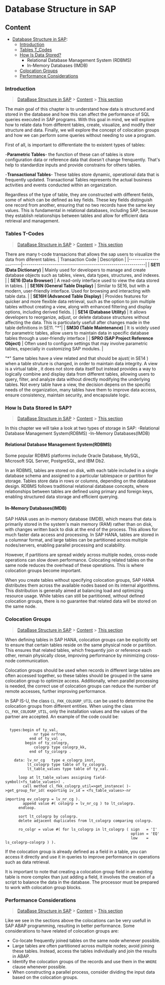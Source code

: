# Database Structure in SAP

## Content

-  [Database Structure in SAP](DataBase_Structure.md):
    - [Introduction](#Introduction)
    - [Tables T_Codes](#t-codes)
    - [How Is Data Stored?](#hana)
      - Relational Database Management System (RDBMS)
      - In-Memory Databases (IMDB)
    - [Colocation Groups](#cc)
    - [Performance Considerations](#performance)
 

### Introduction

> [DataBase Structure in SAP](#Data_Structure) > [Content](#Content) > [This section](#Introduction)

The main goal of this chapter is to understand how data is structured and stored in the database and how this can affect the performance of SQL queries executed in SAP programs. With this goal in mind, we will explore how to relate data from different tables, create, visualize, and modify their structure and data. Finally, we will explore the concept of colocation groups and how we can perform some queries without needing to use a program.

First of all, is important to differentiate the to existent types of tables:

-**Parametric Tables**- the function of these can of tables is store configuration data or reference data that doesn't change frenquently. That's help to standardize inputs and provide constrains for others tables. 

-**Transactional Tables**- These tables store dynamic, operational data that is frequently updated. Transactional Tables represents the actual business activities and events conducted within an organization.

Regardless of the type of table, they are constructed with different fields, some of which can be defined as key fields. These key fields distinguish one record from another, ensuring that no two records have the same key values. This is fundamental in relational databases, including SAP, because they establish relationships between tables and allow for efficient data retrieval and management.

### Tables T-Codes

> [DataBase Structure in SAP](#Data_Structure) > [Content](#Content) > [This section](#t-codes)

There are many t-code transacions that allows the sap users to visualize the data from diferent tables. 
| Transaction Code      | Description       |
|-----------------------|--------------------------------------------------------------|
| **SE11 (Data Dictionary)**  | Mainly used for developers to manage and create database objects such as tables, views, data types, structures, and indexes.                    |
| **SE16 (Data Browser)**     | A read-only interface used to view the data stored in tables.                                                                                 |
| **SE16N (General Table Display)** | Similar to SE16, but with a modern, user-friendly interface. Used for browsing and interacting with table data.                              |
| **SE16H (Advanced Table Display)** | Provides features for quicker and more flexible data retrieval, such as the option to join multiple tables without creating a view, along with enhanced filtering and display options, including derived fields. |
| **SE14 (Database Utility)** | It allows developers to reorganize, adjust, or delete database structures without affecting the data. This is particularly usefull after changes made in the table definitions in SE11. "*"|
| **SM30 (Table Maintenance)** | It is widely used for parametric tables, allow users to maintain data in specific database tables through a user-friendly interface |
| **SPRO (SAP Project Reference Object)** | Often used to configure settings that may involve parametric tables, especially in customizing SAP modules. |


"*" Same tables have a view related and that should be ajust( in SE14 ) when a table struture is changed, in order to maintain data integrity. A view is a virtual table , it does not store data itself but instead provides a way to logically combine and display data from different tables, allowing users to query, filter, and analyze data without directly modifying the underlying tables. Not every table have a view, the decision depens on the specific needs of the organization, many tables have them to improve data access, ensure consistency, maintain security, and encapsulate logic. 


### How Is Data Stored In SAP?

> [DataBase Structure in SAP](#Data_Structure) > [Content](#Content) > [This section](#hana)

In this chapter we will take a look at two types of storage in SAP:
   -Relational Database Management System(RDBMS)
   -In-Memory Databases(IMDB)

#### Relational Database Management System(RDBMS)

Some popular RDBMS platforms include Oracle Database, MySQL, Microsoft SQL Server, PostgreSQL, and IBM Db2.

In an RDBMS, tables are stored on disk, with each table included in a single database schema and assigned to a particular tablespace or partition for storage. Tables store data in rows or columns, depending on the database design.  RDBMS follows traditional relational database concepts, where relationships between tables are defined using primary and foreign keys, enabling structured data storage and efficient querying.


#### In-Memory Databases(IMDB)

SAP HANA uses an in-memory database (IMDB), which means that data is primarily stored in the system's main memory (RAM) rather than on disk, with changes written back to disk at the end of the process. This allows for much faster data access and processing. In SAP HANA, tables are stored in a columnar format, and large tables can be partitioned across multiple nodes/servers, enabling parallel processing and scalability.

However, if partitions are spread widely across multiple nodes, cross-node operations can slow down performance. Colocating related tables on the same node reduces the overhead of these operations. This is where colocation groups become important.

When you create tables without specifying colocation groups, SAP HANA distributes them across the available nodes based on its internal algorithms. This distribution is generally aimed at balancing load and optimizing resource usage. While tables can still be partitioned, without defined colocation groups, there is no guarantee that related data will be stored on the same node.


### Colocation Groups

> [DataBase Structure in SAP](#Data_Structure) > [Content](#Content) > [This section](#cc)

When defining tables in SAP HANA, colocation groups can be explicitly set to ensure that certain tables reside on the same physical node or partition. This ensures that related tables, which frequently join or reference each other, remain physically close, improving performance by minimizing cross-node communication.

Colocation groups should be used when records in different large tables are often accessed together, so these tables should be grouped in the same colocation group to optimize access. Additionally, when parallel processing is needed, the correct use of colocation groups can reduce the number of remote accesses, further improving performance.

In SAP IS-U, the class `CL_FKK_COLOGRP_UTIL` can be used to determine the colocation groups from different entities. When using the class `CL_FKK_COLOGRP_UTIL`, only the installation values and the values of the partner are accepted. An example of the code could be:

``` ABAP

  types:begin of ty_val,
             nr type nrfrom,
           end of ty_val ,
         begin of ty_cologrp,
             cologrp type cologrp_kk,
           end of ty_cologrp .

    data: lv_nr_cg   type e_cologrp_inst,
          lt_cologrp type table of ty_cologrp,
          lt_table_values type table of ty_val.

      loop at lt_table_values assigning field-symbol(<fs_table_values>) .
        call method cl_fkk_cologrp_util=>get_instance( )->get_group_for_id( exporting iv_id = <fs_table_values>-nr
                                                                            importing ev_cologrp = lv_nr_cg ).
        append value #( cologrp = lv_nr_cg ) to lt_cologrp.
      endloop.

      sort lt_cologrp by cologrp.
      delete adjacent duplicates from lt_cologrp comparing cologrp.

      ro_colgr = value #( for ls_cologrp in lt_cologrp ( sign   = 'I'
                                                         option = 'EQ'
                                                         low    = ls_cologrp-cologrp ) ).
```

If the colocation group is already defined as a field in a table, you can access it directly and use it in queries to improve performance in operations such as data retrieval.

It is important to note that creating a colocation group field in an existing table is more complex than just adding a field, it involves the creation of a script to balance the data in the database. The processor must be prepared to work with colocation group blocks.

### Performance Considerations

> [DataBase Structure in SAP](#Data_Structure) > [Content](#Content) > [This section](#performance)

Like we see in the sections above the colocations can be very usefull in SAP ABAP programming, resulting in better performance. 
Some considerations to have related of colocation groups are: 

- Co-locate frequently joined tables on the same node whenever possible.
- Large tables are often partitioned across multiple nodes; avoid joining these tables. Instead, access the tables individually and join the results in ABAP.
- Identify the colocation groups of the records and use them in the `WHERE` clause whenever possible.
- When constructing a parallel process, consider dividing the input data based on the colocation groups.






